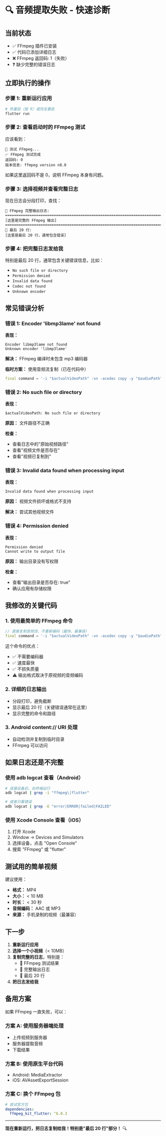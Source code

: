 # 🔍 音频提取失败 - 快速诊断

## 当前状态
- ✅ FFmpeg 插件已安装
- ✅ 代码已添加详细日志
- ❌ FFmpeg 返回码: 1（失败）
- ❓ 缺少完整的错误日志

## 立即执行的操作

### 步骤 1: 重新运行应用
```bash
# 热重启（按 R）或完全重启
flutter run
```

### 步骤 2: 查看启动时的 FFmpeg 测试
应该看到：
```
🧪 测试 FFmpeg...
✅ FFmpeg 测试完成
返回码: 0
版本信息: ffmpeg version n8.0
```

如果这里返回码不是 0，说明 FFmpeg 本身有问题。

### 步骤 3: 选择视频并查看完整日志
现在日志会分段打印，查找：

```
📝 FFmpeg 完整输出日志:
================================================================================
[这里是完整的 FFmpeg 输出]
================================================================================
📌 最后 20 行:
[这里是最后 20 行，通常包含错误]
```

### 步骤 4: 把完整日志发给我

特别是最后 20 行，通常包含关键错误信息，比如：
- `No such file or directory`
- `Permission denied`
- `Invalid data found`
- `Codec not found`
- `Unknown encoder`

## 常见错误分析

### 错误 1: Encoder 'libmp3lame' not found
**表现：**
```
Encoder libmp3lame not found
Unknown encoder 'libmp3lame'
```

**解决：** FFmpeg 编译时未包含 mp3 编码器

**临时方案：** 使用音频流复制（已在代码中）
```dart
final command = '-i "$actualVideoPath" -vn -acodec copy -y "$audioPath"';
```

### 错误 2: No such file or directory
**表现：**
```
$actualVideoPath: No such file or directory
```

**原因：** 文件路径不正确

**检查：**
- 查看日志中的"原始视频路径"
- 查看"视频文件是否存在"
- 查看"视频已复制到"

### 错误 3: Invalid data found when processing input
**表现：**
```
Invalid data found when processing input
```

**原因：** 视频文件损坏或格式不支持

**解决：** 尝试其他视频文件

### 错误 4: Permission denied
**表现：**
```
Permission denied
Cannot write to output file
```

**原因：** 输出目录没有写权限

**检查：**
- 查看"输出目录是否存在: true"
- 确认应用有存储权限

## 我修改的关键代码

### 1. 使用最简单的 FFmpeg 命令
```dart
// 直接复制音频流，不重新编码（最快，最兼容）
final command = '-i "$actualVideoPath" -vn -acodec copy -y "$audioPath"';
```

这个命令的优点：
- ✅ 不需要编码器
- ✅ 速度最快
- ✅ 不损失质量
- ⚠️ 输出格式取决于原视频的音频编码

### 2. 详细的日志输出
- 分段打印，避免截断
- 显示最后 20 行（关键错误通常在这里）
- 显示完整的命令和路径

### 3. Android content:// URI 处理
- 自动检测并复制到临时目录
- FFmpeg 可以访问

## 如果日志还是不完整

### 使用 adb logcat 查看（Android）
```bash
# 连接设备后，在终端运行
adb logcat | grep -i "ffmpeg\|flutter"

# 或者只看错误
adb logcat | grep -E "error|ERROR|failed|FAILED"
```

### 使用 Xcode Console 查看（iOS）
1. 打开 Xcode
2. Window → Devices and Simulators
3. 选择设备，点击 "Open Console"
4. 搜索 "FFmpeg" 或 "flutter"

## 测试用的简单视频

建议使用：
- **格式：** MP4
- **大小：** < 10 MB
- **时长：** < 30 秒
- **音频编码：** AAC 或 MP3
- **来源：** 手机录制的视频（最兼容）

## 下一步

1. **重新运行应用**
2. **选择一个小视频**（< 10MB）
3. **复制完整的日志**，特别是：
   - 🧪 FFmpeg 测试结果
   - 📝 完整输出日志
   - 📌 最后 20 行
4. **把日志发给我**

## 备用方案

如果 FFmpeg 一直失败，可以：

### 方案 A: 使用服务器端处理
- 上传视频到服务器
- 服务器提取音频
- 下载结果

### 方案 B: 使用原生平台代码
- Android: MediaExtractor
- iOS: AVAssetExportSession

### 方案 C: 换个 FFmpeg 包
```yaml
# 尝试官方包
dependencies:
  ffmpeg_kit_flutter: ^6.0.3
```

---

**现在重新运行，把日志复制给我！特别是"最后 20 行"部分！** 🔍
